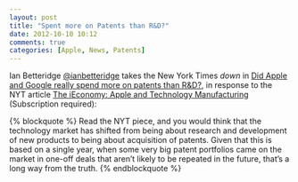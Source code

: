 ```yaml
---
layout: post
title: "Spent more on Patents than R&D?"
date: 2012-10-10 10:12
comments: true
categories: [Apple, News, Patents]
---
```


Ian Betteridge [@ianbetteridge](http://twitter.com/ianbetteridge) takes the New York Times *down* in [Did Apple and Google really spend more on patents than R&D?](http://www.technovia.co.uk/2012/10/did-apple-and-google-really-spend-more-on-patents-than-rd-yes-but-its-not-all-it-seems.html), in response to the NYT article [The iEconomy: Apple and Technology Manufacturing](http://www.nytimes.com/interactive/business/ieconomy.html) (Subscription required):

{% blockquote %}
Read the NYT piece, and you would think that the technology market has shifted from being about research and development of new products to being about acquisition of patents. Given that this is based on a single year, when some very big patent portfolios came on the market in one-off deals that aren’t likely to be repeated in the future, that’s a long way from the truth.
{% endblockquote %}

